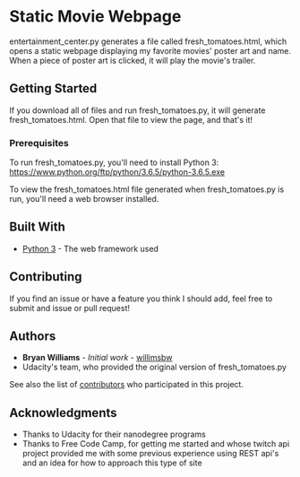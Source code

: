 # Static Movie Webpage

entertainment_center.py generates a file called fresh_tomatoes.html, which
opens a static webpage displaying my favorite movies' poster art and name. When
a piece of poster art is clicked, it will play the movie's trailer.

## Getting Started

If you download all of files and run fresh_tomatoes.py, it will generate
fresh_tomatoes.html. Open that file to view the page, and that's it!

### Prerequisites

To run fresh_tomatoes.py, you'll need to install Python 3:
https://www.python.org/ftp/python/3.6.5/python-3.6.5.exe

To view the fresh_tomatoes.html file generated when fresh_tomatoes.py is run,
you'll need a web browser installed.

## Built With

* [Python 3](https://docs.python.org/3/) - The web framework used

## Contributing

If you find an issue or have a feature you think I should add, feel free to submit
and issue or pull request!

## Authors

* **Bryan Williams** - *Initial work* - [willimsbw](https://github.com/willimsbw)
* Udacity's team, who provided the original version of fresh_tomatoes.py

See also the list of [contributors](https://github.com/willimsbw/movie-website/graphs/contributors) who participated in this project.

## Acknowledgments

* Thanks to Udacity for their nanodegree programs
* Thanks to Free Code Camp, for getting me started and whose twitch api project
  provided me with some previous experience using REST api's and an idea for how
  to approach this type of site
